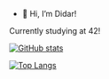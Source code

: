 - 👋 Hi, I’m Didar!

Currently studying at 42!

[![GitHub stats](https://github-readme-stats.vercel.app/api?username=doreshev&count_private=true&show_icons=true&theme=transparent)](https://github.com/anuraghazra/github-readme-stats)

[![Top Langs](https://github-readme-stats.vercel.app/api/top-langs/?username=doreshev)](https://github.com/anuraghazra/github-readme-stats)
